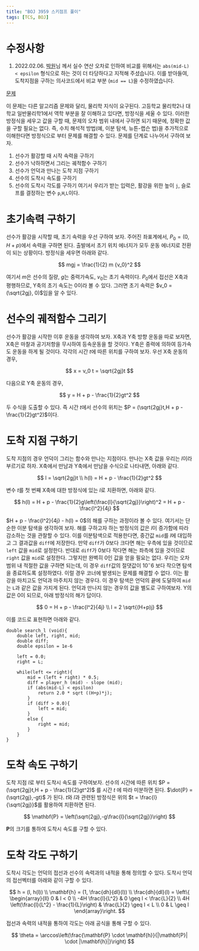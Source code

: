 ```yaml
---
title: "BOJ 3959 스키점프 풀이"
tags: [TCS, BOJ]
---
```


# 수정사항
1. 2022.02.06. [박원](https://circle00.notion.site/circle00/Bak-Won-6ecaaa9325354a1b8b1509dc904da3fc)님 께서 실수 연산 오차로 인하여 비교를 위해서는 `abs(mid-L) < epsilon` 형식으로 하는 것이 더 타당하다고 지적해 주셨습니다. 이를 받아들여, 도착지점을 구하는 의사코드에서 비교 부분 (`mid == L`)을 수정하였습니다.

[문제](https://www.acmicpc.net/problem/3959)

이 문제는 다른 알고리즘 문제와 달리, 물리학 지식이 요구된다.
고등학교 물리학2나 대학교 일반물리학1에서 역학 부분을 잘 이해하고 있다면, 방정식을 세울 수 있다.
이러한 방정식을 세우고 값을 구할 때, 문제의 오차 범위 내에서 구하면 되기 때문에, 정확한 값을 구할 필요는 없다.
즉, 수치 해석적 방법(예, 이분 탐색, 뉴튼-랩슨 법)을 추가적으로 이해한다면 방정식으로 부터 문제를 해결할 수 있다.
문제를 단계로 나누어서 구하여 보자.
1. 선수가 활강할 때 시작 속력을 구하기
2. 선수가 낙하하면서 그리는 궤적함수 구하기
3. 선수가 언덕과 만나는 도착 지점 구하기
4. 선수의 도착시 속도를 구하기
5. 선수의 도착시 각도를 구하기
여기서 우리가 받는 입력은, 활강을 위한 높이 `j`, 슬로프를 결정하는 변수 `p`,`H`,`L`이다. 

# 초기속력 구하기

선수가 활강을 시작할 때, 초기 속력을 우선 구하여 보자.
주어진 좌표계에서, $P_0 = (0, H+p)$에서 속력을 구하면 된다.
출발에서 초기 위치 에너지가 모두 운동 에너지로 전환이 되는 상황이다.
방정식을 세우면 아래와 같다.

$$
mgj = \frac{1}{2} m {v_0}^2
$$

여기서 $m$은 선수의 질량, $g$는 중력가속도, $v_0$는 초기 속력이다.
$P_0$에서 접선은 X축과 평행하므로, Y축의 초기 속도는 0이라 볼 수 있다.
그러면 초기 속력은 $v_0 = (\sqrt{2gj}, 0)$임을 알 수 있다.

# 선수의 궤적함수 그리기

선수가 활강을 시작한 이후 운동을 생각하여 보자.
X축과 Y축 방향 운동을 따로 보자면, X축은 마찰과 공기저항을 무시하여 등속운동을 할 것이다.
Y축은 중력에 의하여 등가속도 운동을 하게 될 것이다.
각각의 시간 $t$에 따른 위치를 구하여 보자.
우선 X축 운동의 경우,

$$
x = v_0 t = \sqrt{2gj}t
$$

다음으로 Y축 운동의 경우,

$$
y = H + p - \frac{1}{2}gt^2
$$

두 수식을 도출할 수 있다.
즉 시간 $t$에서 선수의 위치는 $P = (\sqrt{2gj}t,H + p - \frac{1}{2}gt^2)$이다.

# 도착 지점 구하기

도착 지점의 경우 언덕이 그리는 함수와 만나는 지점이다.
만나는 X축 값을 우리는 $l$이라 부르기로 하자.
X축에서 만남과 Y축에서 만남을 수식으로 나타내면, 아래와 같다.

$$
l = \sqrt{2gj}t \\
h(l) = H + p - \frac{1}{2}gt^2
$$

변수 $t$를 첫 번째 X축에 대한 방정식에 있는 $l$로 치환하면, 아래와 같다.

$$
h(l) = H + p - \frac{1}{2}g\left(\frac{l}{\sqrt{2gj}}\right)^2 = H + p - \frac{l^2}{4j} 
$$

$H + p - \frac{l^2}{4j} - h(l) = 0$의 해를 구하는 과정이라 볼 수 있다.
여기서는 단순한 이분 탐색을 생각하여 보자.
해를 구하고자 하는 방정식의 값은 $l$이 증가함에 따라 감소하는 것을 관찰할 수 있다.
이를 이분탐색으로 적용한다면, 중간값 `mid`를 $l$에 대입하고 그 결과값을 `diff`에 저장한다.
만약 `diff`가 0보다 크다면 해는 우측에 있을 것이므로 `left` 값을 `mid`로 설정한다.
반대로 `diff`가 0보다 작다면 해는 좌측에 있을 것이므로 `right` 값을 `mid`로 설정한다.
그렇지만 완벽히 0인 값을 얻을 필요는 없다.
우리는 오차범위 내 적절한 값을 구하면 되는데, 이 경우 `diff`값의 절댓값이 $10^-6$ 보다 작으면 탐색을 종료하도록 설정하였다.
이럴 경우 코너에 발생되는 문제를 해결할 수 없다. 
이는 활강을 마치고도 언덕과 마주치지 않는 경우다.
이 경우 탐색은 언덕의 끝에 도달하여 `mid`는 `L`과 같은 값을 가지게 된다.
언덕과 만나지 않는 경우의 값을 별도로 구하여보자.
Y의 값은 0이 되므로, 아래 방정식의 해가 답이다.

$$
0 = H + p - \frac{l^2}{4j} \\
l = 2 \sqrt{(H+p)j}
$$

이를 코드로 표현하면 아래와 같다.

``` C:search_l
double search_l (void){
	double left, right, mid;
	double diff;
	double epsilon = 1e-6

	left = 0.0;
	right = L;
	
	while(left <= right){
		mid = (left + right) * 0.5;
		diff = player_h (mid) - slope (mid);
		if (abs(mid-L) < epsilon)
			return 2.0 * sqrt ((H+p)*j); 	
		}
		if (diff > 0.0){
			left = mid;
		}
		else {
			right = mid;
		}
	}
}
```

# 도착 속도 구하기

도착 지점 $l$로 부터 도착시 속도를 구하여보자.
선수의 시간에 따른 위치 $P = (\sqrt{2gj}t,H + p - \frac{1}{2}gt^2)$ 를 시간 $t$ 에 따라 미분하면 된다.
$\dot{P} = (\sqrt{2gj},-gt)$ 가 된다.
$t$와 $l$과 관련된 방정식은 위의 $t = \frac{l}{\sqrt{2gj}}$를 활용하여 치환하면 된다.

$$
\mathbf{P} = \left(\sqrt{2gj},-g\frac{l}{\sqrt{2gj}}\right)
$$

$\mathbf{P}$의 크기를 통하여 도착시 속도를 구할 수 있다.

# 도착 각도 구하기

도착시 각도는 언덕의 접선과 선수의 속력과의 내적을 통해 정의할 수 있다.
도착시 언덕의 접선벡터를 아래와 같이 구할 수 있다.

$$
h = (l, h(l)) \\
\mathbf{h} = (1, \frac{dh}{dl}(l)) \\
\frac{dh}{dl}(l) = \left\{ \begin{array}{ll} 
0 & l < 0 \\
-4H \frac{l}{L^2} & 0 \geq l < \frac{L}{2} \\
4H \left(\frac{l}{L^2} - \frac{1}{L}\right) & \frac{L}{2} \geq l < L \\
0 & L \geq l 
\end{array}\right.
$$

접선과 속력의 내적을 통하여 각도는 아래 공식을 통해 구할 수 있다.

$$
\theta = \arccos\left(\frac{\mathbf{P} \cdot \mathbf{h}}{|\mathbf{P}| \cdot |\mathbf{h}|}\right)
$$

